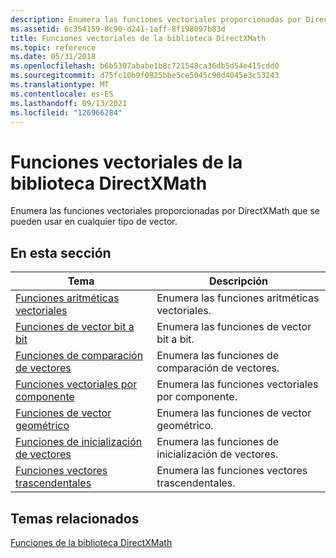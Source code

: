 ```yaml
---
description: Enumera las funciones vectoriales proporcionadas por DirectXMath que se pueden usar en cualquier tipo de vector.
ms.assetid: 6c354159-8c90-d241-1aff-8f198097b83d
title: Funciones vectoriales de la biblioteca DirectXMath
ms.topic: reference
ms.date: 05/31/2018
ms.openlocfilehash: b6b5307ababe1b8c721548ca36db5d54e415cdd0
ms.sourcegitcommit: d75fc10b9f0825bbe5ce5045c90d4045e3c53243
ms.translationtype: MT
ms.contentlocale: es-ES
ms.lasthandoff: 09/13/2021
ms.locfileid: "126966284"
---
```

# <a name="directxmath-library-vector-functions"></a>Funciones vectoriales de la biblioteca DirectXMath

Enumera las funciones vectoriales proporcionadas por DirectXMath que se pueden usar en cualquier tipo de vector.

## <a name="in-this-section"></a>En esta sección



| Tema                                                                                                   | Descripción                                           |
|---------------------------------------------------------------------------------------------------------|-------------------------------------------------------|
| [Funciones aritméticas vectoriales](ovw-xnamath-reference-functions-vector-arithmetic.md)<br/>         | Enumera las funciones aritméticas vectoriales.<br/>     |
| [Funciones de vector bit a bit](ovw-xnamath-reference-functions-vector-bit-wise.md)<br/>             | Enumera las funciones de vector bit a bit.<br/>       |
| [Funciones de comparación de vectores](ovw-xnamath-reference-functions-vector-comparison.md)<br/>         | Enumera las funciones de comparación de vectores.<br/>     |
| [Funciones vectoriales por componente](ovw-xnamath-reference-functions-vector-component-wise.md)<br/> | Enumera las funciones vectoriales por componente.<br/> |
| [Funciones de vector geométrico](ovw-xnamath-reference-functions-vector-geometric.md)<br/>           | Enumera las funciones de vector geométrico.<br/>      |
| [Funciones de inicialización de vectores](ovw-xnamath-reference-functions-vector-initialization.md)<br/> | Enumera las funciones de inicialización de vectores.<br/> |
| [Funciones vectores trascendentales](ovw-xnamath-reference-functions-vector-transcendental.md)<br/> | Enumera las funciones vectores trascendentales.<br/> |



 

## <a name="related-topics"></a>Temas relacionados

<dl> <dt>

[Funciones de la biblioteca DirectXMath](ovw-xnamath-reference-functions.md)
</dt> </dl>

 

 




